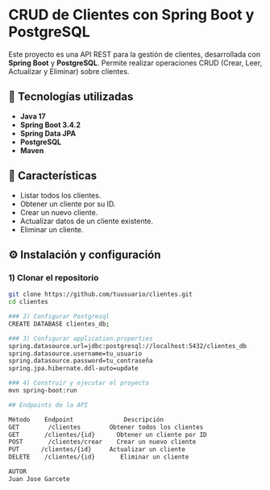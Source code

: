 # CRUD de Clientes con Spring Boot y PostgreSQL

Este proyecto es una API REST para la gestión de clientes, desarrollada con **Spring Boot** y **PostgreSQL**. Permite realizar operaciones CRUD (Crear, Leer, Actualizar y Eliminar) sobre clientes.

## 🚀 Tecnologías utilizadas

- **Java 17**
- **Spring Boot 3.4.2**
- **Spring Data JPA**
- **PostgreSQL**
- **Maven**

## 📌 Características

- Listar todos los clientes.
- Obtener un cliente por su ID.
- Crear un nuevo cliente.
- Actualizar datos de un cliente existente.
- Eliminar un cliente.

## ⚙️ Instalación y configuración

### 1) Clonar el repositorio
```bash
git clone https://github.com/tuusuario/clientes.git
cd clientes

### 2) Configurar Postgresql
CREATE DATABASE clientes_db;

### 3) Configurar application.properties
spring.datasource.url=jdbc:postgresql://localhost:5432/clientes_db
spring.datasource.username=tu_usuario
spring.datasource.password=tu_contraseña
spring.jpa.hibernate.ddl-auto=update

### 4) Construir y ejecutar el proyecto
mvn spring-boot:run

## Endpoints de la API

Método	  Endpoint	            Descripción
GET	       /clientes       	Obtener todos los clientes
GET   	  /clientes/{id}	  Obtener un cliente por ID
POST	   /clientes/crear	  Crear un nuevo cliente
PUT   	 /clientes/{id}	    Actualizar un cliente
DELETE	  /clientes/{id}	   Eliminar un cliente

AUTOR
Juan Jose Garcete
